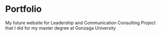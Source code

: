 # Portfolio
My future website for Leadership and Communication Consulting Project that I did for my master degree at Gonzaga University
